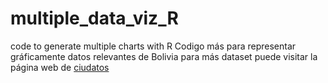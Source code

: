 # multiple_data_viz_R
code to generate multiple charts with R
Codigo más para representar gráficamente datos relevantes de Bolivia
para más dataset puede visitar la página web de [ciudatos](https://ciudatos-bolivia.org/)
